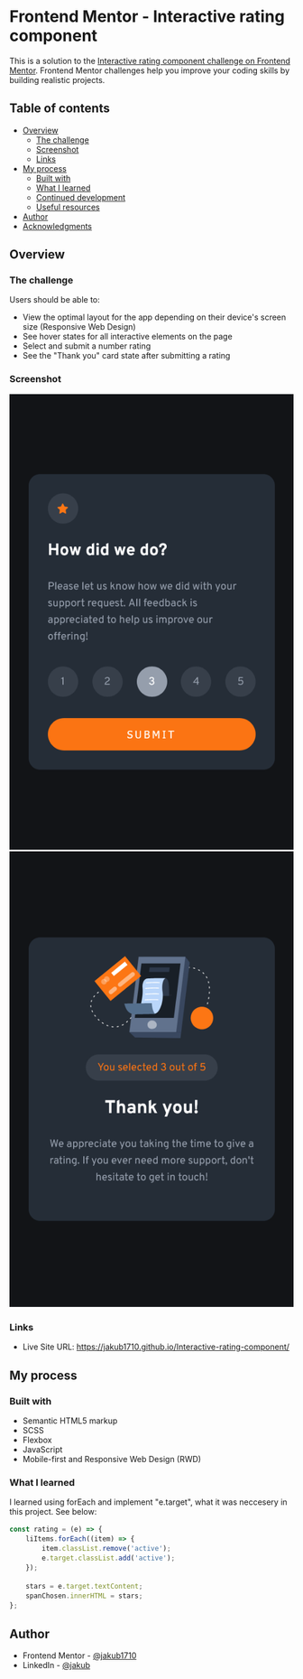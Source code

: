 # Frontend Mentor - Interactive rating component

This is a solution to the [Interactive rating component challenge on Frontend Mentor](https://www.frontendmentor.io/challenges/interactive-rating-component-koxpeBUmI). Frontend Mentor challenges help you improve your coding skills by building realistic projects. 

## Table of contents

- [Overview](#overview)
  - [The challenge](#the-challenge)
  - [Screenshot](#screenshot)
  - [Links](#links)
- [My process](#my-process)
  - [Built with](#built-with)
  - [What I learned](#what-i-learned)
  - [Continued development](#continued-development)
  - [Useful resources](#useful-resources)
- [Author](#author)
- [Acknowledgments](#acknowledgments)

## Overview

### The challenge

Users should be able to:

- View the optimal layout for the app depending on their device's screen size (Responsive Web Design)
- See hover states for all interactive elements on the page
- Select and submit a number rating
- See the "Thank you" card state after submitting a rating

### Screenshot

![](./screenshots/interactive_rating_component-mobile.png) ![](./screenshots/interactive_rating_component-mobile-active.png)

### Links

- Live Site URL: https://jakub1710.github.io/Interactive-rating-component/

## My process

### Built with

- Semantic HTML5 markup
- SCSS
- Flexbox
- JavaScript
- Mobile-first and Responsive Web Design (RWD)

### What I learned

I learned using forEach and implement "e.target", what it was neccesery in this project. See below:

```js
const rating = (e) => {
	liItems.forEach((item) => {
		item.classList.remove('active');
		e.target.classList.add('active');
	});

	stars = e.target.textContent;
	spanChosen.innerHTML = stars;
};
```
## Author

- Frontend Mentor - [@jakub1710](https://www.frontendmentor.io/profile/jakub1710)
- LinkedIn - [@jakub](https://www.linkedin.com/in/jakub-kucia-01aa10224/)
